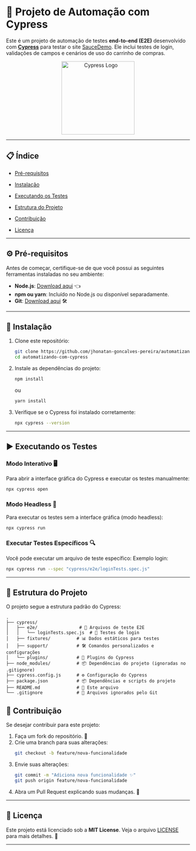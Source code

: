 # 🚀 Projeto de Automação com Cypress

Este é um projeto de automação de testes **end-to-end (E2E)** desenvolvido com **[Cypress](https://www.cypress.io/)** para testar o site [SauceDemo](https://www.saucedemo.com/v1/). Ele inclui testes de login, validações de campos e cenários de uso do carrinho de compras.

<p align="center">
  <img src="https://upload.wikimedia.org/wikipedia/commons/a/a4/Cypress.png" alt="Cypress Logo" width="200"/>
</p>

---

## 📋 Índice

- [Pré-requisitos](#pré-requisitos)
- [Instalação](#instalação)
- [Executando os Testes](#executando-os-testes)
- [Estrutura do Projeto](#estrutura-do-projeto)

- [Contribuição](#contribuição)
- [Licença](#licença)

---

## ⚙️ Pré-requisitos

Antes de começar, certifique-se de que você possui as seguintes ferramentas instaladas no seu ambiente:

- **Node.js**: [Download aqui](https://nodejs.org/) 👈
- **npm ou yarn**: Incluído no Node.js ou disponível separadamente.
- **Git**: [Download aqui](https://git-scm.com/) 🛠️

---

## 🚀 Instalação

1. Clone este repositório:
   ```bash
   git clone https://github.com/jhonatan-goncalves-pereira/automatizando-com-cypress.git
   cd automatizando-com-cypress
   ```

2. Instale as dependências do projeto:
   ```bash
   npm install
   ```
   ou
   ```bash
   yarn install
   ```

3. Verifique se o Cypress foi instalado corretamente:
   ```bash
   npx cypress --version
   ```

---

## ▶️ Executando os Testes

### Modo Interativo 🖥️
Para abrir a interface gráfica do Cypress e executar os testes manualmente:
```bash
npx cypress open
```

### Modo Headless 🤖
Para executar os testes sem a interface gráfica (modo headless):
```bash
npx cypress run
```

### Executar Testes Específicos 🔍
Você pode executar um arquivo de teste específico:
Exemplo login:
```bash
npx cypress run --spec "cypress/e2e/loginTests.spec.js"
```

---

## 📂 Estrutura do Projeto

O projeto segue a estrutura padrão do Cypress:

```
.
├── cypress/
│   ├── e2e/                # 📄 Arquivos de teste E2E
│   │   └── loginTests.spec.js  # 🔐 Testes de login
│   ├── fixtures/          # 📊 Dados estáticos para testes
│   ├── support/           # 🛠️ Comandos personalizados e configurações
│   └── plugins/           # 🌟 Plugins do Cypress
├── node_modules/          # 📦 Dependências do projeto (ignoradas no .gitignore)
├── cypress.config.js      # ⚙️ Configuração do Cypress
├── package.json           # 📦 Dependências e scripts do projeto
├── README.md              # 📖 Este arquivo
└── .gitignore             # 🚫 Arquivos ignorados pelo Git
```

## 🤝 Contribuição

Se desejar contribuir para este projeto:

1. Faça um fork do repositório. 🍴
2. Crie uma branch para suas alterações:
   ```bash
   git checkout -b feature/nova-funcionalidade
   ```
3. Envie suas alterações:
   ```bash
   git commit -m "Adiciona nova funcionalidade ✨"
   git push origin feature/nova-funcionalidade
   ```
4. Abra um Pull Request explicando suas mudanças. 📝

---

## 📜 Licença

Este projeto está licenciado sob a **MIT License**. Veja o arquivo [LICENSE](LICENSE) para mais detalhes. 📄

---
